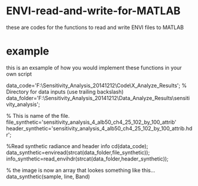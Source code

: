 # ENVI-read-and-write-for-MATLAB
these are codes for the functions to read and write ENVI files to MATLAB

# example
this is an exsample of how you would implement these functions in your own script

data_code='F:\Sensitivity_Analysis_20141212\Code\X_Analyze_Results\';
% Directory for data inputs (use trailing backslash)
data_folder='F:\Sensitivity_Analysis_20141212\Data_Analyze_Results\sensitivity_analysis\';

% This is name of the file.
file_synthetic='sensitivity_analysis_4_alb50_ch4_25_102_by_100_attrib'
header_synthetic='sensitivity_analysis_4_alb50_ch4_25_102_by_100_attrib.hdr';

%Read synthetic radiance and header info
cd(data_code);
data_synthetic=enviread(strcat(data_folder,file_synthetic));
info_synthetic=read_envihdr(strcat(data_folder,header_synthetic));

% the image is now an array that lookes something like this... data_synthetic(sample, line, Band)
